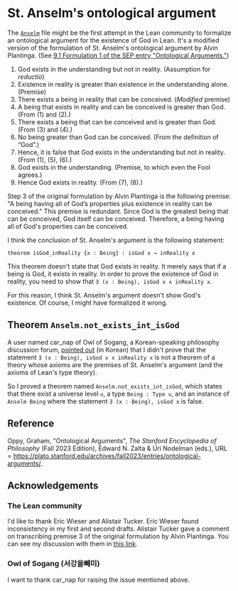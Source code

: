 # St. Anselm's ontological argument

The [`Anselm`][0] file might be the first attempt in the Lean community to formalize an
ontological argument for the existence of God in Lean. It's a modified
version of the formulation of St. Anselm's ontological argument by Alvin
Plantinga. (See [9.1 Formulation 1 of the SEP entry "Ontological
Arguments."][1])

1. God exists in the understanding but not in reality. (Assumption for
   *reductio*)
2. Existence in reality is greater than existence in the understanding
   alone. (Premise)
3. There exists a being in reality that can be conceived. (*Modified*
   premise)
4. A being that exists in reality and can be conceived is greater than
   God. (From (1) and (2).)
5. There exists a being that can be conceived and is greater than God.
   (From (3) and (4).)
6. No being greater than God can be conceived. (From the definition of
   “God”.)
7. Hence, it is false that God exists in the understanding but not in
   reality. (From (1), (5), (6).)
8. God exists in the understanding. (Premise, to which even the Fool
   agrees.)
9. Hence God exists in reality. (From (7), (8).)

Step 3 of the original formulation by Alvin Plantinga is the following
premise: "A being having all of God’s properties plus existence in
reality can be conceived." This premise is redundant. Since God is the
greatest being that can be conceived, God itself can be conceived.
Therefore, a being having all of God's properties can be conceived.

I think the conclusion of St. Anselm's argument is the following
statement:

```lean
theorem isGod_inReality {x : Being} : isGod x → inReality x
```

This theorem doesn't state that God exists in reality. It merely says
that if a being is God, it exists in reality. In order to prove the
existence of God in reality, you need to show that `∃ (x : Being),
isGod x ∧ inReality x`.

For this reason, I think St. Anselm's argument doesn't show God's
existence. Of course, I might have formalized it wrong.

## Theorem `Anselm.not_exists_int_isGod`

A user named car_nap of Owl of Sogang, a Korean-speaking philosophy
discussion forum, [pointed out][3] (in Korean) that I didn't prove that
the statement `∃ (x : Being), isGod x ∧ inReality x` is not a theorem of
a theory whose axioms are the premises of St. Anselm's argument (and the
axioms of Lean's type theory).

So I proved a theorem named `Anselm.not_exists_int_isGod`, which states
that there exist a universe level `u`, a type `Being : Type u`, and an
instance of `Anselm Being` where the statement `∃ (x : Being), isGod x`
is false.

## Reference

Oppy, Graham, "Ontological Arguments", *The Stanford Encyclopedia of
Philosophy* (Fall 2023 Edition), Edward N. Zalta & Uri Nodelman (eds.),
URL = <https://plato.stanford.edu/archives/fall2023/entries/ontological-arguments/>.

## Acknowledgements

### The Lean community

I'd like to thank Eric Wieser and Alistair Tucker. Eric Wieser found
inconsistency in my first and second drafts. Alistair Tucker gave a
comment on transcribing premise 3 of the original formulation by Alvin
Plantinga. You can see my discussion with them in [this link][2].

### Owl of Sogang (서강올빼미)

I want to thank car_nap for raising the issue mentioned above.

[0]: ../../Notes/Anselm.lean
[1]: https://plato.stanford.edu/entries/ontological-arguments/#StAnsOntArg
[2]: https://leanprover.zulipchat.com/#narrow/stream/113488-general/topic/Formalizing.20St.2E.20Anselm's.20ontological.20argument/near/39867934
[3]: https://forum.owlofsogang.com/t/lean/3613/9
